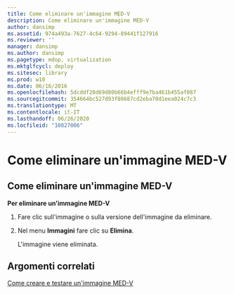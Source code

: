 ```yaml
---
title: Come eliminare un'immagine MED-V
description: Come eliminare un'immagine MED-V
author: dansimp
ms.assetid: 974a493a-7627-4c64-9294-89441f127916
ms.reviewer: ''
manager: dansimp
ms.author: dansimp
ms.pagetype: mdop, virtualization
ms.mktglfcycl: deploy
ms.sitesec: library
ms.prod: w10
ms.date: 06/16/2016
ms.openlocfilehash: 5dcddf28d69d80b66b4efff9e7ba461b455af087
ms.sourcegitcommit: 354664bc527d93f80687cd2eba70d1eea024c7c3
ms.translationtype: MT
ms.contentlocale: it-IT
ms.lasthandoff: 06/26/2020
ms.locfileid: "10827006"
---
```

# Come eliminare un'immagine MED-V


## <a href="" id="bkmk-deletinganimage"></a>Come eliminare un'immagine MED-V


**Per eliminare un'immagine MED-V**

1.  Fare clic sull'immagine o sulla versione dell'immagine da eliminare.

2.  Nel menu **Immagini** fare clic su **Elimina**.

    L'immagine viene eliminata.

## Argomenti correlati


[Come creare e testare un'immagine MED-V](how-to-create-and-test-a-med-v-image.md)

 

 






